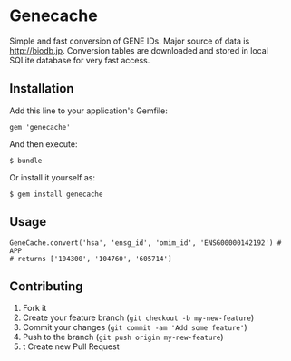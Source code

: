 # Genecache

Simple and fast conversion of GENE IDs. Major source of data is http://biodb.jp. Conversion tables are downloaded and stored in local SQLite database for very fast access.

## Installation

Add this line to your application's Gemfile:

    gem 'genecache'

And then execute:

    $ bundle

Or install it yourself as:

    $ gem install genecache

## Usage

    GeneCache.convert('hsa', 'ensg_id', 'omim_id', 'ENSG00000142192') # APP 
    # returns ['104300', '104760', '605714']

## Contributing

1. Fork it
2. Create your feature branch (`git checkout -b my-new-feature`)
3. Commit your changes (`git commit -am 'Add some feature'`)
4. Push to the branch (`git push origin my-new-feature`)
5. t Create new Pull Request
